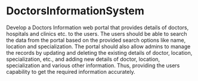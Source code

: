 # DoctorsInformationSystem

Develop a Doctors Information web portal that provides details of doctors, hospitals and clinics etc. to the users.
The users should be able to search the data from the portal based on the provided search options like name, location and specialization.
The portal should also allow admins to manage the records by updating and deleting the existing details of doctor, location, specialization, etc., and adding new details of doctor, location, specialization and various other information.
Thus, providing the users capability to get the required information accurately.
